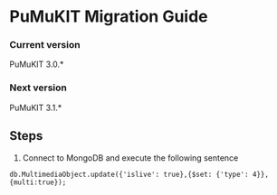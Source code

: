 PuMuKIT Migration Guide
=======================

### Current version

PuMuKIT 3.0.*

### Next version

PuMuKIT 3.1.*

## Steps

1. Connect to MongoDB and execute the following sentence

```mongo
db.MultimediaObject.update({'islive': true},{$set: {'type': 4}}, {multi:true});
```
